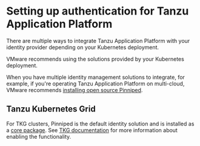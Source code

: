 # Setting up authentication for Tanzu Application Platform

There are multiple ways to integrate Tanzu Application Platform with your identity provider depending on your Kubernetes deployment.

VMware recommends using the solutions provided by your Kubernetes deployment.

When you have multiple identity management solutions to integrate, for example, if you're operating Tanzu Application Platform on multi-cloud, VMware recommends [installing open source Pinniped](https://pinniped.dev/docs/). 

## Tanzu Kubernetes Grid

For TKG clusters, Pinniped is the default identity solution and is installed as a [core package](https://docs.vmware.com/en/VMware-Tanzu-Kubernetes-Grid/1.4/vmware-tanzu-kubernetes-grid-14/GUID-packages-core-index.html). See [TKG documentation](https://docs.vmware.com/en/VMware-Tanzu-Kubernetes-Grid/1.4/vmware-tanzu-kubernetes-grid-14/GUID-cluster-lifecycle-enable-identity-management.html) for more information about enabling the functionality.
